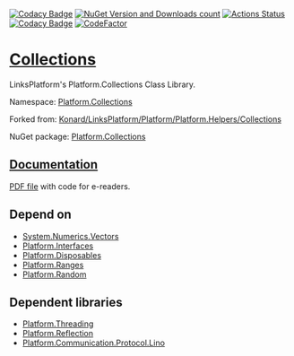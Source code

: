 [![Codacy Badge](https://api.codacy.com/project/badge/Grade/ddbcbaaa204a47d7b388ca679791e3fb)](https://app.codacy.com/gh/linksplatform/Collections?utm_source=github.com&utm_medium=referral&utm_content=linksplatform/Collections&utm_campaign=Badge_Grade_Settings)
[![NuGet Version and Downloads count](https://buildstats.info/nuget/Platform.Collections)](https://www.nuget.org/packages/Platform.Collections)
[![Actions Status](https://github.com/linksplatform/Collections/workflows/CD/badge.svg)](https://github.com/linksplatform/Collections/actions?workflow=CD)
[![Codacy Badge](https://api.codacy.com/project/badge/Grade/735d9162bbdf4c36a8d14f48c2cd7e90)](https://app.codacy.com/app/drakonard/Collections?utm_source=github.com&utm_medium=referral&utm_content=linksplatform/Collections&utm_campaign=Badge_Grade_Dashboard)
[![CodeFactor](https://www.codefactor.io/repository/github/linksplatform/collections/badge)](https://www.codefactor.io/repository/github/linksplatform/collections)

# [Collections](https://github.com/linksplatform/Collections)

LinksPlatform's Platform.Collections Class Library.

Namespace: [Platform.Collections](https://linksplatform.github.io/Collections/csharp/api/Platform.Collections.html)

Forked from: [Konard/LinksPlatform/Platform/Platform.Helpers/Collections](https://github.com/Konard/LinksPlatform/tree/3f493392043220e6efef3df8650cd61f916122bd/Platform/Platform.Helpers/Collections)

NuGet package: [Platform.Collections](https://www.nuget.org/packages/Platform.Collections)

## [Documentation](https://linksplatform.github.io/Collections)
[PDF file](https://linksplatform.github.io/Collections/csharp/Platform.Collections.pdf) with code for e-readers.

## Depend on
*   [System.Numerics.Vectors](https://www.nuget.org/packages/System.Numerics.Vectors)
*   [Platform.Interfaces](https://github.com/linksplatform/Interfaces)
*   [Platform.Disposables](https://github.com/linksplatform/Disposables)
*   [Platform.Ranges](https://github.com/linksplatform/Ranges)
*   [Platform.Random](https://github.com/linksplatform/Random)

## Dependent libraries
*   [Platform.Threading](https://github.com/linksplatform/Threading)
*   [Platform.Reflection](https://github.com/linksplatform/Reflection)
*   [Platform.Communication.Protocol.Lino](https://github.com/linksplatform/Communication.Protocol.Lino)
